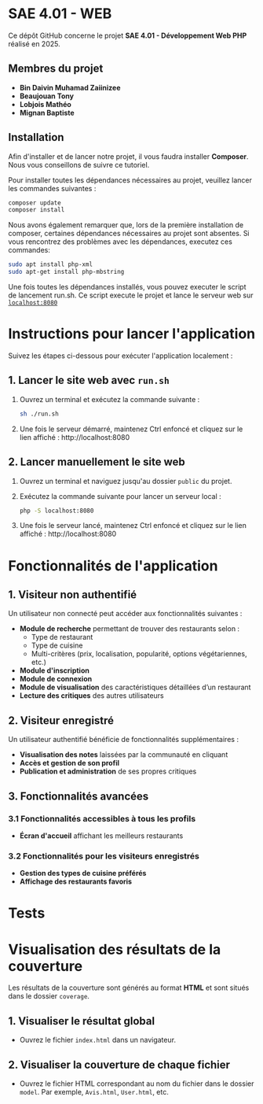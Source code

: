 # SAE 4.01 - WEB

Ce dépôt GitHub concerne le projet **SAE 4.01 - Développement Web PHP** réalisé en 2025.

## Membres du projet  
- **Bin Daivin Muhamad Zaiinizee**  
- **Beaujouan Tony**  
- **Lobjois Mathéo**  
- **Mignan Baptiste**  


## Installation

Afin d'installer et de lancer notre projet, il vous faudra installer **Composer**. Nous vous conseillons de suivre ce tutoriel.

Pour installer toutes les dépendances nécessaires au projet, veuillez lancer les commandes suivantes :

```bash
composer update
composer install
```

Nous avons également remarquer que, lors de la première installation de composer, certaines dépendances nécessaires au projet sont absentes. Si vous rencontrez des problèmes avec les dépendances, executez ces commandes:

```bash
sudo apt install php-xml
sudo apt-get install php-mbstring
```

Une fois toutes les dépendances installés, vous pouvez executer le script de lancement run.sh.
Ce script execute le projet et lance le serveur web sur [`localhost:8080`](localhost:8080)

# Instructions pour lancer l'application

Suivez les étapes ci-dessous pour exécuter l'application localement :  

## 1. Lancer le site web avec `run.sh`
1. Ouvrez un terminal et exécutez la commande suivante :  
   ```bash
   sh ./run.sh
   ```
2. Une fois le serveur démarré, maintenez Ctrl enfoncé et cliquez sur le lien affiché :
http://localhost:8080

## 2. Lancer manuellement le site web

1. Ouvrez un terminal et naviguez jusqu'au dossier `public` du projet.

2. Exécutez la commande suivante pour lancer un serveur local :  
   ```bash
   php -S localhost:8080
   ```

3. Une fois le serveur lancé, maintenez Ctrl enfoncé et cliquez sur le lien affiché :
http://localhost:8080


# Fonctionnalités de l'application

## 1. Visiteur non authentifié
Un utilisateur non connecté peut accéder aux fonctionnalités suivantes :  
- **Module de recherche** permettant de trouver des restaurants selon :  
  - Type de restaurant  
  - Type de cuisine  
  - Multi-critères (prix, localisation, popularité, options végétariennes, etc.)  
- **Module d'inscription**  
- **Module de connexion**  
- **Module de visualisation** des caractéristiques détaillées d’un restaurant  
- **Lecture des critiques** des autres utilisateurs  


## 2. Visiteur enregistré
Un utilisateur authentifié bénéficie de fonctionnalités supplémentaires :  
- **Visualisation des notes** laissées par la communauté en cliquant
- **Accès et gestion de son profil**  
- **Publication et administration** de ses propres critiques  


## 3. Fonctionnalités avancées

### 3.1 Fonctionnalités accessibles à tous les profils
- **Écran d'accueil** affichant les meilleurs restaurants  

### 3.2 Fonctionnalités pour les visiteurs enregistrés
- **Gestion des types de cuisine préférés**  
- **Affichage des restaurants favoris**  


# Tests
# Visualisation des résultats de la couverture

Les résultats de la couverture sont générés au format **HTML** et sont situés dans le dossier `coverage`.

## 1. Visualiser le résultat global  
- Ouvrez le fichier `index.html` dans un navigateur.

## 2. Visualiser la couverture de chaque fichier  
- Ouvrez le fichier HTML correspondant au nom du fichier dans le dossier `model`. Par exemple, `Avis.html`, `User.html`, etc.
